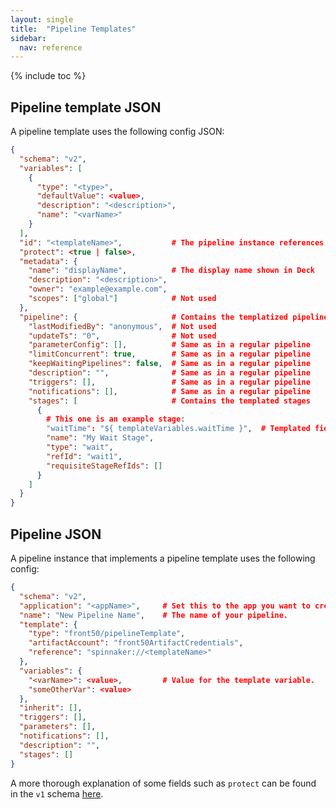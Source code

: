 ```yaml
---
layout: single
title:  "Pipeline Templates"
sidebar:
  nav: reference
---
```


{% include toc %}

## Pipeline template JSON

A pipeline template uses the following config JSON:

```json
{
  "schema": "v2",
  "variables": [
    {
      "type": "<type>",
      "defaultValue": <value>,
      "description": "<description>",
      "name": "<varName>"
    }
  ],
  "id": "<templateName>",           # The pipeline instance references the template using this
  "protect": <true | false>,
  "metadata": {
    "name": "displayName",          # The display name shown in Deck
    "description": "<description>",
    "owner": "example@example.com",
    "scopes": ["global"]            # Not used
  },
  "pipeline": {                     # Contains the templatized pipeline itself
    "lastModifiedBy": "anonymous",  # Not used
    "updateTs": "0",                # Not used
    "parameterConfig": [],          # Same as in a regular pipeline
    "limitConcurrent": true,        # Same as in a regular pipeline
    "keepWaitingPipelines": false,  # Same as in a regular pipeline
    "description": "",              # Same as in a regular pipeline
    "triggers": [],                 # Same as in a regular pipeline
    "notifications": [],            # Same as in a regular pipeline
    "stages": [                     # Contains the templated stages
      {
        # This one is an example stage:
        "waitTime": "${ templateVariables.waitTime }",  # Templated field.
        "name": "My Wait Stage",
        "type": "wait",
        "refId": "wait1",
        "requisiteStageRefIds": []
      }
    ]
  }
}
```

## Pipeline JSON

A pipeline instance that implements a pipeline template uses the following
config:

```json
{
  "schema": "v2",
  "application": "<appName>",     # Set this to the app you want to create the pipeline in.
  "name": "New Pipeline Name",    # The name of your pipeline.
  "template": {
    "type": "front50/pipelineTemplate",
    "artifactAccount": "front50ArtifactCredentials",
    "reference": "spinnaker://<templateName>"
  },
  "variables": {
    "<varName>": <value>,         # Value for the template variable.
    "someOtherVar": <value>
  },
  "inherit": [],
  "triggers": [],
  "parameters": [],
  "notifications": [],
  "description": "",
  "stages": []
}
```

A more thorough explanation of some fields such as `protect` can be found in the `v1` schema [here](https://github.com/spinnaker/dcd-spec/blob/master/PIPELINE_TEMPLATES.md).
